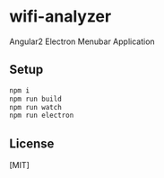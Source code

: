 # wifi-analyzer

Angular2 Electron Menubar Application

## Setup

```bash
npm i
npm run build
npm run watch
npm run electron
```

## License

[MIT]

